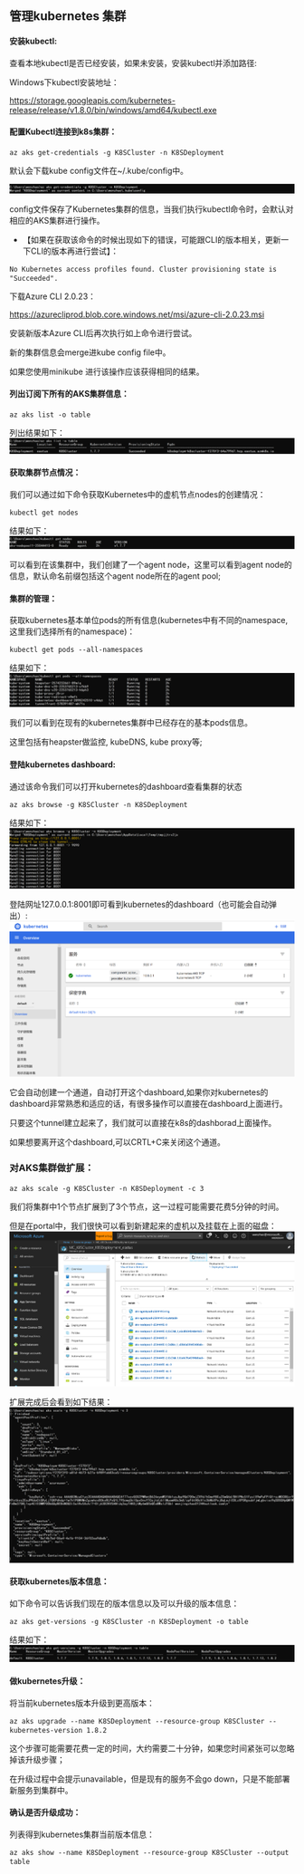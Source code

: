 ## 管理kubernetes 集群  

#### 安装kubectl:  

查看本地kubectl是否已经安装，如果未安装，安装kubectl并添加路径:  

Windows下kubectl安装地址：  

https://storage.googleapis.com/kubernetes-release/release/v1.8.0/bin/windows/amd64/kubectl.exe  

#### 配置Kubectl连接到k8s集群：  

```
az aks get-credentials -g K8SCluster -n K8SDeployment
```
默认会下载kube config文件在~/.kube/config中。  

![credential](image/credential.png)

config文件保存了Kubernetes集群的信息，当我们执行kubectl命令时，会默认对相应的AKS集群进行操作。  

* 【如果在获取该命令的时候出现如下的错误，可能跟CLI的版本相关，更新一下CLI的版本再进行尝试】：  
```
No Kubernetes access profiles found. Cluster provisioning state is "Succeeded".
```
下载Azure CLI 2.0.23：  

https://azurecliprod.blob.core.windows.net/msi/azure-cli-2.0.23.msi  

安装新版本Azure CLI后再次执行如上命令进行尝试。

新的集群信息会merge进kube config file中。  

如果您使用minikube 进行该操作应该获得相同的结果。  

#### 列出订阅下所有的AKS集群信息：  

```
az aks list -o table
```

列出结果如下：  
![akslist](/image/akslist.png)  

#### 获取集群节点情况：  

我们可以通过如下命令获取Kubernetes中的虚机节点nodes的创建情况：

```
kubectl get nodes
```
结果如下：  
![getnodes](/image/getnodes.png)  

可以看到在该集群中，我们创建了一个agent node，这里可以看到agent node的信息，默认命名前缀包括这个agent node所在的agent pool;  

#### 集群的管理：  

获取kubernetes基本单位pods的所有信息(kubernetes中有不同的namespace,这里我们选择所有的namespace)：  
```
kubectl get pods --all-namespaces
```
结果如下：  
![getpods](/image/getpods.png)  

我们可以看到在现有的kubernetes集群中已经存在的基本pods信息。  

这里包括有heapster做监控, kubeDNS, kube proxy等;  

#### 登陆kubernetes dashboard:  

通过该命令我们可以打开kubernetes的dashboard查看集群的状态
```
az aks browse -g K8SCluster -n K8SDeployment
```
结果如下：
![browse](/image/browse.png)  

登陆网址127.0.0.1:8001即可看到kubernetes的dashboard（也可能会自动弹出）:
![dashboard](/image/dashboard.png)  

它会自动创建一个通道，自动打开这个dashboard,如果你对kubernetes的dashboard非常熟悉和适应的话，有很多操作可以直接在dashboard上面进行。  

只要这个tunnel建立起来了，我们就可以直接在k8s的dashborad上面操作。  

如果想要离开这个dashboard,可以CRTL+C来关闭这个通道。  

### 对AKS集群做扩展：
```
az aks scale -g K8SCluster -n K8SDeployment -c 3
```

我们将集群中1个节点扩展到了3个节点，这一过程可能需要花费5分钟的时间。  

但是在portal中，我们很快可以看到新建起来的虚机以及挂载在上面的磁盘：
![scale](/image/scale.png) 
 
扩展完成后会看到如下结果：
![cmdscale](/image/cmdscale.png) 


####	获取kubernetes版本信息：  

如下命令可以告诉我们现在的版本信息以及可以升级的版本信息：  
```
az aks get-versions -g K8SCluster -n K8SDeployment -o table
```
结果如下：
![getversion](/image/getversion.png) 


#### 做kubernetes升级：

将当前kubernetes版本升级到更高版本：
```
az aks upgrade --name K8SDeployment --resource-group K8SCluster --kubernetes-version 1.8.2
```

这个步骤可能需要花费一定的时间，大约需要二十分钟，如果您时间紧张可以忽略掉该升级步骤；  

在升级过程中会提示unavailable，但是现有的服务不会go down，只是不能部署新服务到集群中。

#### 确认是否升级成功：

列表得到kubernetes集群当前版本信息：
```
az aks show --name K8SDeployment --resource-group K8SCluster --output table
```


